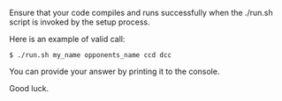 Ensure that your code compiles and runs successfully when the ./run.sh script is invoked by the setup process.

Here is an example of valid call:
```shell
$ ./run.sh my_name opponents_name ccd dcc
```

You can provide your answer by printing it to the console.

Good luck.